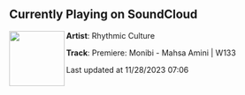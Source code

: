 ## Currently Playing on SoundCloud

[<img align="left" width="100" src="https://i1.sndcdn.com/artworks-0Ws4rOGgyIHoMNVb-fQKDdw-t500x500.jpg">](https://soundcloud.com/rhythmicculturerecords/premiere-monibi-mahsa-amini-w133)

**Artist**: Rhythmic Culture 

**Track**: Premiere: Monibi - Mahsa Amini | W133

Last updated at 11/28/2023 07:06
